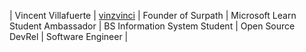 <!--Make an edit and put your details-->

| Vincent Villafuerte | [vinzvinci](https://github.com/vinzvinci) | Founder of Surpath \| Microsoft Learn Student Ambassador \| BS Information System Student \| Open Source DevRel \| Software Engineer |
